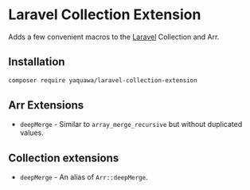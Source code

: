 # Laravel Collection Extension
Adds a few convenient macros to the [Laravel](https://laravel.com/) Collection and Arr.

## Installation

```bash
composer require yaquawa/laravel-collection-extension
```

## Arr Extensions
* `deepMerge` - Similar to `array_merge_recursive` but without duplicated values.

## Collection extensions
* `deepMerge` - An alias of `Arr::deepMerge`.
